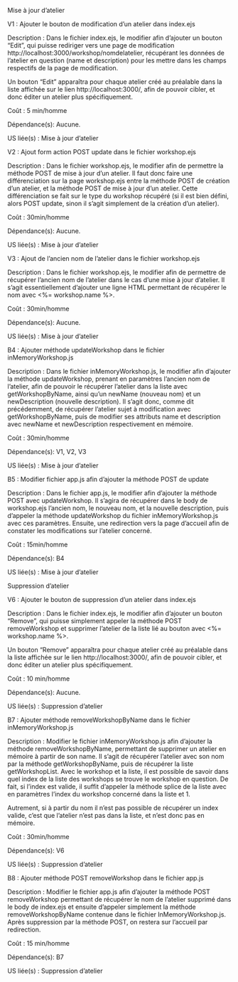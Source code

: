 Mise à jour d’atelier

V1 : Ajouter le bouton de modification d’un atelier dans index.ejs

Description : Dans le fichier index.ejs, le modifier afin d’ajouter un bouton “Edit”, qui puisse rediriger vers une page de modification http://localhost:3000/workshop/nomdelatelier, récupérant les données de l’atelier en question (name et description) pour les mettre dans les champs respectifs de la page de modification. 

Un bouton “Edit” apparaîtra pour chaque atelier créé au préalable dans la liste affichée sur le lien http://localhost:3000/, afin de pouvoir cibler, et donc éditer un atelier plus spécifiquement.

Coût : 5 min/homme

Dépendance(s): Aucune.

US liée(s)  : Mise à jour d’atelier

V2 : Ajout form action POST update dans le fichier workshop.ejs

Description : Dans le fichier workshop.ejs, le modifier afin de permettre la méthode POST de mise à jour d’un atelier. Il faut donc faire une différenciation sur la page workshop.ejs entre la méthode POST de création d’un atelier, et la méthode POST de mise à jour d’un atelier. Cette différenciation se fait sur le type du workshop récupéré (si il est bien défini, alors POST update, sinon il s’agit simplement de la création d’un atelier).

Coût : 30min/homme

Dépendance(s): Aucune.

US liée(s)  : Mise à jour d’atelier

V3 : Ajout de l’ancien nom de l’atelier dans le fichier workshop.ejs

Description : Dans le fichier workshop.ejs, le modifier afin de permettre de récupérer l’ancien nom de l’atelier dans le cas d’une mise à jour d’atelier. Il s’agit essentiellement d’ajouter une ligne HTML permettant de récupérer le nom avec <%= workshop.name %>.

Coût : 30min/homme

Dépendance(s): Aucune.

US liée(s)  : Mise à jour d’atelier

B4 : Ajouter méthode updateWorkshop dans le fichier inMemoryWorkshop.js

Description : Dans le fichier inMemoryWorkshop.js, le modifier afin d’ajouter la méthode updateWorkshop, prenant en paramètres l’ancien nom de l’atelier, afin de pouvoir le récupérer l’atelier dans la liste avec getWorkshopByName, ainsi qu’un newName (nouveau nom) et un newDescription (nouvelle description). Il s’agit donc, comme dit précédemment, de récupérer l’atelier sujet à modification avec getWorkshopByName, puis de modifier ses attributs name et description avec newName et newDescription respectivement en mémoire.

Coût : 30min/homme

Dépendance(s): V1, V2, V3

US liée(s)  : Mise à jour d’atelier

B5 : Modifier fichier app.js afin d’ajouter la méthode POST de update

Description : Dans le fichier app.js, le modifier afin d’ajouter la méthode POST avec updateWorkshop. Il s’agira de récupérer dans le body de workshop.ejs l’ancien nom, le nouveau nom, et la nouvelle description, puis d’appeler la méthode updateWorkshop du fichier inMemoryWorkshop.js avec ces paramètres. Ensuite, une redirection vers la page d’accueil afin de constater les modifications sur l’atelier concerné.

Coût : 15min/homme

Dépendance(s): B4

US liée(s)  : Mise à jour d’atelier

Suppression d’atelier

V6 : Ajouter le bouton de suppression d’un atelier dans index.ejs

Description : Dans le fichier index.ejs, le modifier afin d’ajouter un bouton “Remove”, qui puisse simplement appeler la méthode POST removeWorkshop et supprimer l’atelier de la liste lié au bouton avec <%= workshop.name %>.

Un bouton “Remove” apparaîtra pour chaque atelier créé au préalable dans la liste affichée sur le lien http://localhost:3000/, afin de pouvoir cibler, et donc éditer un atelier plus spécifiquement.

Coût : 10 min/homme

Dépendance(s): Aucune.

US liée(s)  : Suppression d’atelier

B7 : Ajouter méthode removeWorkshopByName dans le fichier inMemoryWorkshop.js


Description :  Modifier le fichier inMemoryWorkshop.js afin d’ajouter la méthode removeWorkshopByName, permettant de supprimer un atelier en mémoire à partir de son name. Il s’agit de récupérer l’atelier avec son nom par la méthode getWorkshopByName, puis de récupérer la liste getWorkshopList. Avec le workshop et la liste, il est possible de savoir dans quel index de la liste des workshops se trouve le workshop en question. De fait, si l’index est valide, il suffit d’appeler la méthode splice de la liste avec en paramètres l’index du workshop concerné dans la liste et 1. 

Autrement, si à partir du nom il n’est pas possible de récupérer un index valide, c’est que l’atelier n’est pas dans la liste, et n’est donc pas en mémoire.

Coût : 30min/homme 

Dépendance(s): V6

US liée(s)  : Suppression d’atelier

B8 : Ajouter méthode POST removeWorkshop dans le fichier app.js

Description : Modifier le fichier app.js afin d’ajouter la méthode POST removeWorkshop permettant de récupérer le nom de l’atelier supprimé dans le body de index.ejs et ensuite d’appeler simplement la méthode removeWorkshopByName contenue dans le fichier InMemoryWorkshop.js. Après suppression par la méthode POST, on restera sur l’accueil par redirection.

Coût : 15 min/homme

Dépendance(s): B7

US liée(s)  : Suppression d’atelier



